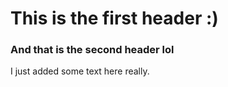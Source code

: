# This is the first header :)

### And that is the second header lol

I just added some text here really.
